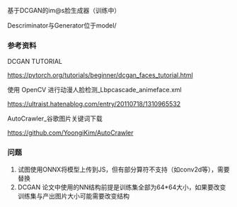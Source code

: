 基于DCGAN的im@s脸生成器（训练中）

Descriminator与Generator位于model/

### 参考资料

DCGAN TUTORIAL

https://pytorch.org/tutorials/beginner/dcgan_faces_tutorial.html

使用 OpenCV 进行动漫人脸检测_Lbpcascade_animeface.xml

https://ultraist.hatenablog.com/entry/20110718/1310965532

AutoCrawler_谷歌图片关键词下载

https://github.com/YoongiKim/AutoCrawler

### 问题

1. 试图使用ONNX将模型上传到JS，但有部分算符不支持（如conv2d等），需要替换
2. DCGAN 论文中使用的NN结构前提是训练集全部为64*64大小，如果要改变训练集与产出图片大小可能需要改变结构